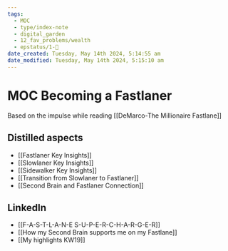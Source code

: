 ```yaml
---
tags:
  - MOC
  - type/index-note
  - digital_garden
  - 12_fav_problems/wealth
  - epstatus/1-🌱
date_created: Tuesday, May 14th 2024, 5:14:55 am
date_modified: Tuesday, May 14th 2024, 5:15:10 am
---
```

# MOC Becoming a Fastlaner
Based on the impulse while reading [[DeMarco-The Millionaire Fastlane]]

## Distilled aspects
+ [[Fastlaner Key Insights]]
+ [[Slowlaner Key Insights]]
+ [[Sidewalker Key Insights]]
+ [[Transition from Slowlaner to Fastlaner]]
+ [[Second Brain and Fastlaner Connection]]

## LinkedIn
+ [[F-A-S-T-L-A-N-E S-U-P-E-R-C-H-A-R-G-E-R]]
+ [[How my Second Brain supports me on my Fastlane]]
+ [[My highlights KW19]]